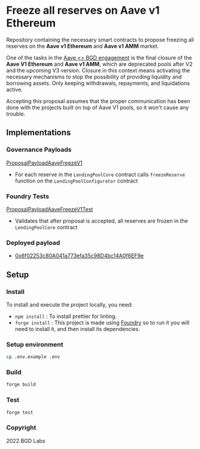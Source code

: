 # Freeze all reserves on Aave v1 Ethereum

Repository containing the necessary smart contracts to propose freezing all reserves on the **Aave v1 Ethereum** and **Aave v1 AMM** market.

One of the tasks in the [Aave <> BGD engagement](https://governance.aave.com/t/aave-bored-ghosts-developing-bgd/7527) is the final closure of the **Aave V1 Ethereum** and **Aave v1 AMM**, which are deprecated pools after V2 and the upcoming V3 version.
Closure in this context means activating the necessary mechanisms to stop the possibility of providing liquidity and borrowing assets. Only keeping withdrawals, repayments, and liquidations active.

Accepting this proposal assumes that the proper communication has been done with the projects built on top of Aave V1 pools, so it won't cause any trouble.

## Implementations

### Governance Payloads

[ProposalPayloadAaveFreezeV1](/src/contracts/ProposalPayloadAaveFreezeV1.sol)

- For each reserve in the `LendingPoolCore` contract calls `freezeReserve` function on the `LendingPoolConfigurator` contract

### Foundry Tests

[ProposalPayloadAaveFreezeV1Test](./src/test/ProposalPayloadAaveFreezeV1Test.sol)

- Validates that after proposal is accepted, all reserves are frozen in the `LendingPoolCore` contract

### Deployed payload

- [0x6f02253c80A041a773efa35c98D4bc14A0f6EF9e](https://etherscan.io/address/0x6f02253c80a041a773efa35c98d4bc14a0f6ef9e#code)

## Setup

### Install

To install and execute the project locally, you need:

- `npm install` : To install prettier for linting.
- `forge install` : This project is made using [Foundry](https://book.getfoundry.sh/) so to run it you will need to install it, and then install its dependencies.

### Setup environment

```sh
cp .env.example .env
```

### Build

```sh
forge build
```

### Test

```sh
forge test
```

### Copyright

2022 BGD Labs
